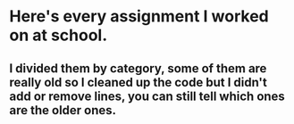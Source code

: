# Here's every assignment I worked on at school.
## I divided them by category, some of them are really old so I cleaned up the code but I didn't add or remove lines, you can still tell which ones are the older ones.